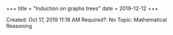 +++
title = "Induction on graphs trees"
date = 2019-12-12
+++


Created: Oct 17, 2019 11:18 AM
Required?: No
Topic: Mathematical Reasoning
